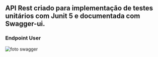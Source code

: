 ## API Rest criado para implementação de testes unitários com Junit 5 e documentada com Swagger-ui.


### Endpoint User

![foto swagger](https://user-images.githubusercontent.com/63369670/187000383-8eef580d-7d69-439a-9110-cb63e4f5089d.JPG)
